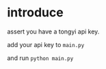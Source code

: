 # introduce

assert you have a tongyi api key.

add your api key to `main.py`

and run `python main.py`

